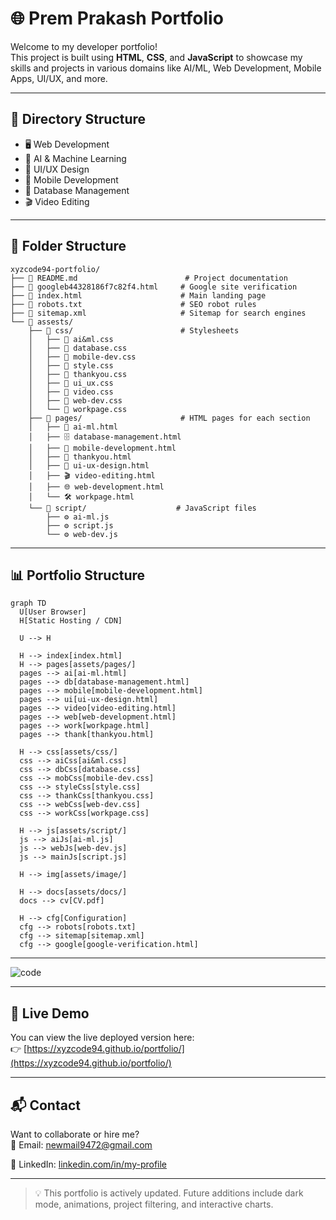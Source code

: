 # 🌐 Prem Prakash Portfolio

Welcome to my developer portfolio!  
This project is built using **HTML**, **CSS**, and **JavaScript** to showcase my skills and projects in various domains like AI/ML, Web Development, Mobile Apps, UI/UX, and more.

---

## 📁 Directory Structure

- 🖥️ Web Development  
- 🤖 AI & Machine Learning  
- 🎨 UI/UX Design  
- 📱 Mobile Development  
- 🧠 Database Management  
- 🎬 Video Editing

---

## 📁 Folder Structure

```text
xyzcode94-portfolio/
├── 📄 README.md                        # Project documentation
├── 📄 googleb44328186f7c82f4.html     # Google site verification
├── 📄 index.html                      # Main landing page
├── 📄 robots.txt                      # SEO robot rules
├── 📄 sitemap.xml                     # Sitemap for search engines
└── 📂 assests/
    ├── 📂 css/                        # Stylesheets
    │   ├── 🎨 ai&ml.css
    │   ├── 🎨 database.css
    │   ├── 🎨 mobile-dev.css
    │   ├── 🎨 style.css
    │   ├── 🎨 thankyou.css
    │   ├── 🎨 ui_ux.css
    │   ├── 🎨 video.css
    │   ├── 🎨 web-dev.css
    │   └── 🎨 workpage.css
    ├── 📂 pages/                      # HTML pages for each section
    │   ├── 🧠 ai-ml.html
    │   ├── 🗄️ database-management.html
    │   ├── 📱 mobile-development.html
    │   ├── 🙏 thankyou.html
    │   ├── 🎨 ui-ux-design.html
    │   ├── 🎬 video-editing.html
    │   ├── 🌐 web-development.html
    │   └── 🛠️ workpage.html
    └── 📂 script/                    # JavaScript files
        ├── ⚙️ ai-ml.js
        ├── ⚙️ script.js
        └── ⚙️ web-dev.js
```


---

## 📊 Portfolio Structure


```mermaid
graph TD
  U[User Browser]
  H[Static Hosting / CDN]

  U --> H

  H --> index[index.html]
  H --> pages[assets/pages/]
  pages --> ai[ai-ml.html]
  pages --> db[database-management.html]
  pages --> mobile[mobile-development.html]
  pages --> ui[ui-ux-design.html]
  pages --> video[video-editing.html]
  pages --> web[web-development.html]
  pages --> work[workpage.html]
  pages --> thank[thankyou.html]

  H --> css[assets/css/]
  css --> aiCss[ai&ml.css]
  css --> dbCss[database.css]
  css --> mobCss[mobile-dev.css]
  css --> styleCss[style.css]
  css --> thankCss[thankyou.css]
  css --> webCss[web-dev.css]
  css --> workCss[workpage.css]

  H --> js[assets/script/]
  js --> aiJs[ai-ml.js]
  js --> webJs[web-dev.js]
  js --> mainJs[script.js]

  H --> img[assets/image/]

  H --> docs[assets/docs/]
  docs --> cv[CV.pdf]

  H --> cfg[Configuration]
  cfg --> robots[robots.txt]
  cfg --> sitemap[sitemap.xml]
  cfg --> google[google-verification.html]
```


---

![code]()

---

## 🔗 Live Demo

You can view the live deployed version here:  
👉 [https://xyzcode94.github.io/portfolio/](https://xyzcode94.github.io/portfolio/)

---

## 📬 Contact

Want to collaborate or hire me?  
📧 Email: newmail9472@gmail.com

🔗 LinkedIn: [linkedin.com/in/my-profile](https://linkedin.com/in/prem-prakash-2bb94b358)

---

> 💡 This portfolio is actively updated. Future additions include dark mode, animations, project filtering, and interactive charts.
